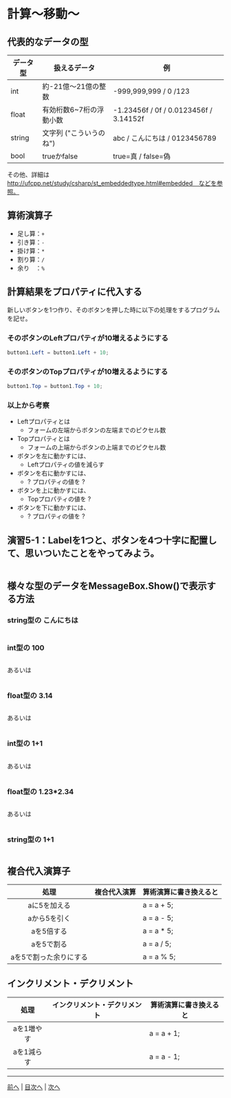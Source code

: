 # 計算～移動～

## 代表的なデータの型

|データ型|扱えるデータ|例|
|-------|-----------|--|
|int    |  約-21億～21億の整数         | -999,999,999 / 0 /123  |
|float  | 有効桁数6~7桁の浮動小数           | -1.23456f / 0f / 0.0123456f / 3.14152f  |
|string | 文字列  ("こういうのね")         | abc / こんにちは / 0123456789  |
|bool   |  trueかfalse         |  true=真 / false=偽 |

その他、詳細は http://ufcpp.net/study/csharp/st_embeddedtype.html#embedded　などを参照。

## 算術演算子

- 足し算：`+`
- 引き算：`-`
- 掛け算：`*`
- 割り算：`/`
- 余り　：`%`

## 計算結果をプロパティに代入する

新しいボタンを1つ作り、そのボタンを押した時に以下の処理をするプログラムを記せ。

### そのボタンのLeftプロパティが10増えるようにする

```cs
button1.Left = button1.Left + 10;
```

### そのボタンのTopプロパティが10増えるようにする

```cs
button1.Top = button1.Top + 10;
```

### 以上から考察

- Leftプロパティとは
  - フォームの左端からボタンの左端までのピクセル数
- Topプロパティとは
  - フォームの上端からボタンの上端までのピクセル数
- ボタンを左に動かすには、
  - Leftプロパティの値を減らす
- ボタンを右に動かすには、
  - ? プロパティの値を ?
- ボタンを上に動かすには、
  - Topプロパティの値を ?
- ボタンを下に動かすには、
  - ? プロパティの値を ?

## 演習5-1：Labelを1つと、ボタンを4つ十字に配置して、思いついたことをやってみよう。

```cs

```

## 様々な型のデータをMessageBox.Show()で表示する方法

### string型の こんにちは

```cs

```

### int型の 100

```cs

```

あるいは

```cs

```

### float型の 3.14

```cs

```

あるいは

```cs

```

### int型の 1+1

```cs

```

あるいは

```cs

```

### float型の 1.23*2.34

```cs

```

あるいは

```cs

```

### string型の 1+1

```cs

```

## 複合代入演算子

|処理                   |複合代入演算|算術演算に書き換えると|
|:---------------------:|:----------|:-----------------|
|aに5を加える           |            |a = a + 5;         |
|aから5を引く           |            |a = a - 5;         |
|aを5倍する             |            |a = a * 5;         |
|aを5で割る             |            |a = a / 5;         |
|aを5で割った余りにする   |            |a = a % 5;         |

## インクリメント・デクリメント

|処理      |インクリメント・デクリメント|算術演算に書き換えると|
|:-------:|--------------------------|----------------------|
|aを1増やす|                         |a = a + 1;            |		
|aを1減らす|	                     |a = a - 1;            |

---

[前へ](04.md) | [目次へ](README.md#%E7%9B%AE%E6%AC%A1) | [次へ](06.md)
